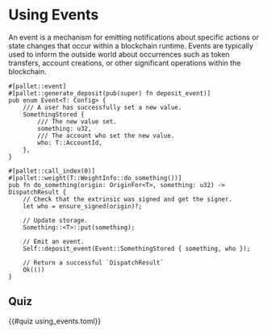 # Using Events

An event is a mechanism for emitting notifications about specific actions or state changes that occur within a blockchain runtime. Events are typically used to inform the outside world about occurrences such as token transfers, account creations, or other significant operations within the blockchain.


```rust, ignore
#[pallet::event]
#[pallet::generate_deposit(pub(super) fn deposit_event)]
pub enum Event<T: Config> {
    /// A user has successfully set a new value.
    SomethingStored {
        /// The new value set.
        something: u32,
        /// The account who set the new value.
        who: T::AccountId,
    },
}
```

```rust, ignores
#[pallet::call_index(0)]
#[pallet::weight(T::WeightInfo::do_something())]
pub fn do_something(origin: OriginFor<T>, something: u32) -> DispatchResult {
    // Check that the extrinsic was signed and get the signer.
    let who = ensure_signed(origin)?;

    // Update storage.
    Something::<T>::put(something);

    // Emit an event.
    Self::deposit_event(Event::SomethingStored { something, who });

    // Return a successful `DispatchResult`
    Ok(())
}
```


## Quiz
{{#quiz using_events.toml}}
